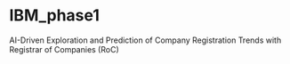 # IBM_phase1
AI-Driven Exploration and Prediction of Company Registration Trends with Registrar of Companies (RoC)
